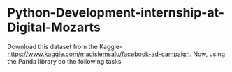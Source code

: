 # Python-Development-internship-at-Digital-Mozarts
Download this dataset from the Kaggle- https://www.kaggle.com/madislemsalu/facebook-ad-campaign. Now, using the Panda library do the following tasks
